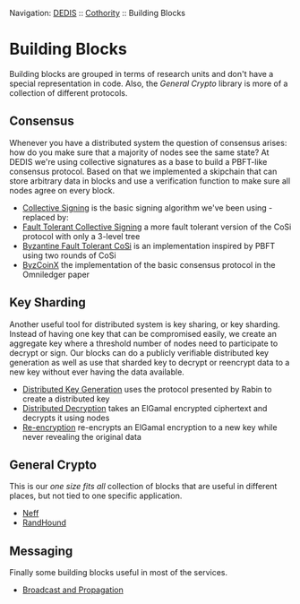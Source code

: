Navigation: [DEDIS](https://github.com/dedis/doc/tree/master/README.md) ::
[Cothority](../README.md) ::
Building Blocks

# Building Blocks

Building blocks are grouped in terms of research units and don't have a special
representation in code. Also, the _General Crypto_ library is more of a
collection of different protocols.

## Consensus

Whenever you have a distributed system the question of consensus arises: how do
you make sure that a majority of nodes see the same state? At DEDIS we're using
collective signatures as a base to build a PBFT-like consensus protocol.
Based on that we implemented a skipchain that can store arbitrary data in blocks
and use a verification function to make sure all nodes agree on every block.

- [Collective Signing](../cosi/README.md)
is the basic signing algorithm we've been using - replaced by:
- [Fault Tolerant Collective Signing](../ftcosi/README.md)
a more fault tolerant version of the CoSi protocol with only a 3-level tree
- [Byzantine Fault Tolerant CoSi](../bftcosi/README.md)
is an implementation inspired by PBFT using two rounds of CoSi
- [ByzCoinX](../byzcoinx/README.md)
the implementation of the basic consensus protocol in the Omniledger paper

## Key Sharding

Another useful tool for distributed system is key sharing, or key sharding.
Instead of having one key that can be compromised easily, we create an
aggregate key where a threshold number of nodes need to participate to
decrypt or sign. Our blocks can do a publicly verifiable distributed
key generation as well as use that sharded key to decrypt or reencrypt data
to a new key without ever having the data available.

- [Distributed Key Generation](../evoting/DKG.md)
uses the protocol presented by Rabin to create a distributed key
- [Distributed Decryption](../evoting/Decrypt.md)
takes an ElGamal encrypted ciphertext and decrypts it using nodes
- [Re-encryption](../ocs/protocol/Reencrypt.md)
re-encrypts an ElGamal encryption to a new key while never revealing the original
data

## General Crypto

This is our _one size fits all_ collection of blocks that are useful in different
places, but not tied to one specific application.

- [Neff](../evoting/protocol/Neff.md)
- [RandHound](../randhound/README.md)

## Messaging

Finally some building blocks useful in most of the services.

- [Broadcast and Propagation](../messaging/README.md)
